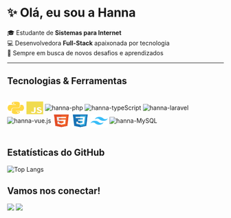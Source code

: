 # ✨ Olá, eu sou a Hanna  

🎓 Estudante de **Sistemas para Internet**  
💻 Desenvolvedora **Full-Stack** apaixonada por tecnologia  
🚀 Sempre em busca de novos desafios e aprendizados  

---

## Tecnologias & Ferramentas  
<div style="display: inline_block"><br>
  <img align="center" alt="hanna-python" height="30" width="40" src="https://raw.githubusercontent.com/devicons/devicon/master/icons/python/python-plain.svg">
  <img align="center" alt="hanna-Js" height="30" width="40" src="https://raw.githubusercontent.com/devicons/devicon/master/icons/javascript/javascript-plain.svg">
  <img align="center" alt="hanna-php" height="30" width="40" src="https://cdn.jsdelivr.net/gh/devicons/devicon@latest/icons/php/php-original.svg">
  <img align="center" alt="hanna-typeScript" height="30" width="40" src="https://cdn.jsdelivr.net/gh/devicons/devicon@latest/icons/typescript/typescript-original.svg">
  <img align="center" alt="hanna-laravel" height="30" width="40" src="https://cdn.jsdelivr.net/gh/devicons/devicon@latest/icons/laravel/laravel-original.svg">
  <img align="center" alt="hanna-vue.js" height="30" width="40" src="https://cdn.jsdelivr.net/gh/devicons/devicon@latest/icons/vuejs/vuejs-original.svg">
  <img align="center" alt="hanna-HTML" height="30" width="40" src="https://raw.githubusercontent.com/devicons/devicon/master/icons/html5/html5-original.svg">
  <img align="center" alt="hanna-CSS" height="30" width="40" src="https://raw.githubusercontent.com/devicons/devicon/master/icons/css3/css3-original.svg">
  <img align="center" alt="hanna-tailwind" height="30" width="40" src="https://raw.githubusercontent.com/devicons/devicon/master/icons/tailwindcss/tailwindcss-original.svg">
  <img align="center" alt="hanna-MySQL" height="30" width="40" src="https://cdn.jsdelivr.net/gh/devicons/devicon@latest/icons/mysql/mysql-original.svg">
</div>
<br>

## Estatísticas do GitHub

![Top Langs](https://github-readme-stats.vercel.app/api/top-langs/?username=hannasabrynna&layout=compact&theme=radical)


## Vamos nos conectar!
<div> 
<a href="https://www.linkedin.com/in/hanna-sabrynna" target="_blank"><img src="https://img.shields.io/badge/-LinkedIn-%230077B5?style=for-the-badge&logo=linkedin&logoColor=" target="_blank"></a> 
<a href = "mailto:hannasabrynnapereira@gmail.com"><img src="https://img.shields.io/badge/-Gmail-%23333?style=for-the-badge&logo=gmail&logoColor=" target="_blank"></a> <br>
</div>


